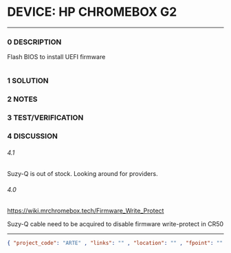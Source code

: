 # DEVICE: HP CHROMEBOX G2

--------------------------------

### 0 DESCRIPTION

Flash BIOS to install UEFI firmware


<img alt="" src="https://support.hp.com/doc-images/990/c05963647.jpg"/>

### 1 SOLUTION

### 2 NOTES

### 3 TEST/VERIFICATION

### 4 DISCUSSION

###### 4.1
Suzy-Q is out of stock. Looking around for providers.

###### 4.0

https://wiki.mrchromebox.tech/Firmware_Write_Protect

Suzy-Q cable need to be acquired to disable firmware write-protect in CR50

--------------------------------

```json
{ "project_code": "ARTE" , "links": "" , "location": "" , "fpoint": "" }
```
